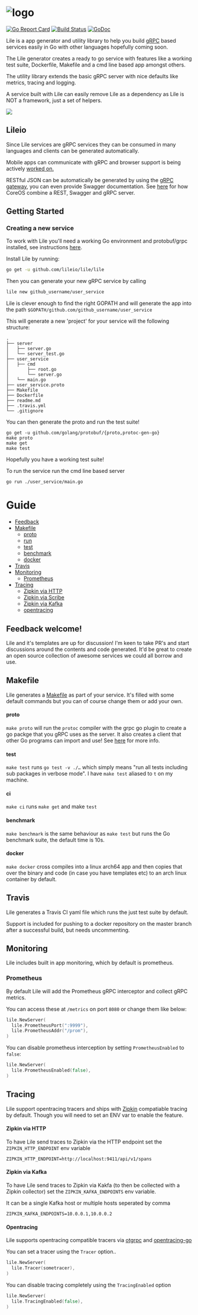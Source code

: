 # ![logo](https://cdn.rawgit.com/lileio/lile/aa45e6ae200692b4668bc6e370e1757e7753a514/logo.svg)

[![Go Report Card](https://goreportcard.com/badge/github.com/lileio/lile)](https://goreportcard.com/report/github.com/lileio/lile) [![Build Status](https://travis-ci.org/lileio/lile.svg?branch=master)](https://travis-ci.org/lileio/lile) [![GoDoc](https://godoc.org/github.com/lileio/lile?status.svg)](https://godoc.org/github.com/lileio/lile)

Lile is a app generator and utility library to help you build [gRPC](http://grpc.io) based services easily in Go with other languages hopefully coming soon. 

The Lile generator creates a ready to go service with features like a working test suite, Dockerfile, Makefile and a cmd line based app amongst others.

The utility library extends the basic gRPC server with nice defaults like metrics, tracing and logging.

A service built with Lile can easily remove Lile as a dependency as Lile is NOT a framework, just a set of helpers.

![](http://g.recordit.co/0kUVNorbsZ.gif)

## Lileio

Since Lile services are gRPC services they can be consumed in many languages and clients can be generated automatically.

Mobile apps can communicate with gRPC and browser support is being actively [worked on.](https://github.com/grpc/grpc/issues/8682) 

RESTful JSON can be automatically be generated by using the [gRPC gateway](https://github.com/grpc-ecosystem/grpc-gateway), you can even provide Swagger documentation. See [here](https://coreos.com/blog/grpc-protobufs-swagger.html) for how CoreOS combine a REST, Swagger and gRPC server.

## Getting Started

### Creating a new service

To work with Lile you'll need a working Go environment and protobuf/grpc installed, see instructions [here](http://www.grpc.io/docs/quickstart/go.html).

Install Lile by running:

```Bash
go get -u github.com/lileio/lile/lile
```

Then you can generate your new gRPC service by calling

```Bash
lile new github_username/user_service
```

Lile is clever enough to find the right GOPATH and will generate the app into the path `$GOPATH/github.com/github_username/user_service`

This will generate a new 'project' for your service will the following structure:

``` 
.
├── server
│   ├── server.go
│   └── server_test.go
├── user_service
│   ├── cmd
│       ├── root.go
│       └── server.go
│   └── main.go
├── user_service.proto
├── Makefile
├── Dockerfile
├── readme.md
├── .travis.yml
└── .gitignore
```

You can then generate the proto and run the test suite!

```
go get -u github.com/golang/protobuf/{proto,protoc-gen-go}
make proto
make get
make test
```

Hopefully you have a working test suite!

To run the service run the cmd line based server

```
go run ./user_service/main.go
```

# Guide

- [Feedback](#feedback-welcome)
- [Makefile](#makefile)
  - [proto](#proto)
  - [run](#run)
  - [test](#test)
  - [benchmark](#benchmark)
  - [docker](#docker)
- [Travis](#travis)
- [Monitoring](#monitoring)
  - [Prometheus](#prometheus)
- [Tracing](#tracing)
  - [Zipkin via HTTP](#zipkin-via-http)
  - [Zipkin via Scribe](#zipkin-via-scribe)
  - [Zipkin via Kafka](#zipkin-via-kafka)
  - [opentracing](#opentracing)

## Feedback welcome!

Lile and it's templates are up for discussion! I'm keen to take PR's and start discussions around the contents and code generated. It'd be great to create an open source collection of awesome services we could all borrow and use.

## Makefile

Lile generates a [Makefile](http://mrbook.org/blog/tutorials/make/) as part of your service. It's filled with some default commands but you can of course change them or add your own.

#### proto

`make proto` will run the `protoc` compiler with the grpc go plugin to create a go packge that you gRPC uses as the server. It also creates a client that other Go programs can import and use! See [here](http://www.grpc.io/docs/quickstart/go.html) for more info.

#### test

`make test` runs `go test -v ./…` which simply means "run all tests including sub packages in verbose mode". I have `make test` aliased to `t` on my machine.

#### ci

`make ci` runs `make get` and make `test`

#### benchmark

`make benchmark` is the same behaviour as `make test` but runs the Go benchmark suite, the default time is 10s.

#### docker

`make docker` cross compiles into a linux arch64 app and then copies that over the binary and code (in case you have templates etc) to an arch linux container by default.

## Travis

Lile generates a Travis CI yaml file which runs the just test suite by default. 

Support is included for pushing to a docker repository on the master branch after a successful build, but needs uncommenting.

## Monitoring

Lile includes built in app monitoring, which by default is prometheus.

### Prometheus

By default Lile will add the Prometheus gRPC interceptor and collect gRPC metrics.

You can access these at `/metrics` on port `8080` or change them like below:

``` go
lile.NewServer(
  lile.PrometheusPort(":9999"),
  lile.PrometheusAddr("/prom"),
)
```

You can disable prometheus interception by setting `PrometheusEnabled` to `false`:

``` go
lile.NewServer(
  lile.PrometheusEnabled(false),
)
```

## Tracing

Lile support opentracing tracers and ships with [Zipkin](http://zipkin.io/) compatiable tracing by default. Though you will need to set an ENV var to enable the feature.

#### Zipkin via HTTP

To have Lile send traces to Zipkin via the HTTP endpoint set the `ZIPKIN_HTTP_ENDPOINT` env variable

`ZIPKIN_HTTP_ENDPOINT=http://localhost:9411/api/v1/spans`

#### Zipkin via Kafka

To have Lile send traces to Zipkin via Kakfa (to then be collected with a Zipkin collector) set the `ZIPKIN_KAFKA_ENDPOINTS` env variable. 

It can be a single Kafka host or multiple hosts seperated by comma

`ZIPKIN_KAFKA_ENDPOINTS=10.0.0.1,10.0.0.2`

#### Opentracing

Lile supports opentracing compatible tracers via [otgrpc](https://github.com/grpc-ecosystem/grpc-opentracing/tree/master/go/otgrpc) and [opentracing-go](https://github.com/opentracing/opentracing-go)

You can set a tracer using the `Tracer` option..

``` go
lile.NewServer(
  lile.Tracer(sometracer),
)
```

You can disable tracing completely using the `TracingEnabled` option

``` go
lile.NewServer(
  lile.TracingEnabled(false),
)
```
